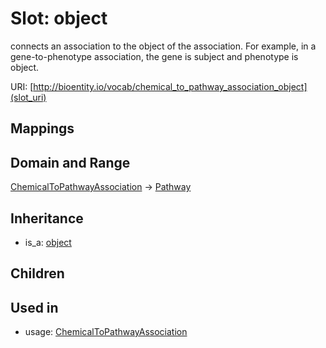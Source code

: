 # Slot: object


connects an association to the object of the association. For example, in a gene-to-phenotype association, the gene is subject and phenotype is object.

URI: [http://bioentity.io/vocab/chemical_to_pathway_association_object](slot_uri)
## Mappings

## Domain and Range

[ChemicalToPathwayAssociation](ChemicalToPathwayAssociation.md) -> [Pathway](Pathway.md)
## Inheritance

 *  is_a: [object](object.md)
## Children

## Used in

 *  usage: [ChemicalToPathwayAssociation](ChemicalToPathwayAssociation.md)
